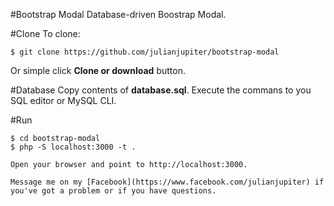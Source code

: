 #Bootstrap Modal
Database-driven Boostrap Modal.

#Clone
To clone:
```
$ git clone https://github.com/julianjupiter/bootstrap-modal
```

Or simple click **Clone or download** button.

#Database
Copy contents of **database.sql**. Execute the commans to you SQL editor or MySQL CLI.

#Run
```
$ cd bootstrap-modal
$ php -S localhost:3000 -t .

Open your browser and point to http://localhost:3000.

Message me on my [Facebook](https://www.facebook.com/julianjupiter) if you've got a problem or if you have questions.